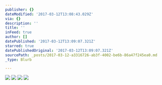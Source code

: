 ```yaml
---
publisher: {}
dateModified: '2017-03-12T13:08:43.029Z'
via: {}
description: ''
title: ''
inFeed: true
author: []
datePublished: '2017-03-12T13:09:07.321Z'
starred: true
datePublishedOriginal: '2017-03-12T13:09:07.321Z'
sourcePath: _posts/2017-03-12-a3316726-ab3f-4002-be6b-86a47f245ea0.md
_type: Blurb

---
```

![](https://the-grid-user-content.s3-us-west-2.amazonaws.com/4f69fca4-3d2a-4eeb-9edb-b0930ff1d119.jpg)
![](https://the-grid-user-content.s3-us-west-2.amazonaws.com/4eeeb189-f246-49ef-a164-05945730a2ca.jpg)
![](https://the-grid-user-content.s3-us-west-2.amazonaws.com/47c6a6d7-326d-4f33-a0d8-7dd27d7ec06a.jpg)
![](https://the-grid-user-content.s3-us-west-2.amazonaws.com/c377e4ac-f0fe-4e46-b1d1-e6d457627b29.jpg)